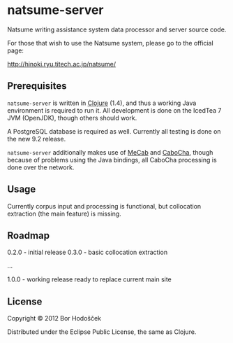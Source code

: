 # natsume-server

Natsume writing assistance system data processor and server source code.

For those that wish to use the Natsume system, please go to the official page:

<http://hinoki.ryu.titech.ac.jp/natsume/>

## Prerequisites

`natsume-server` is written in [Clojure](http://clojure.org/) (1.4), and thus a working Java environment is required to run it.
All development is done on the IcedTea 7 JVM (OpenJDK), though others should work.

A PostgreSQL database is required as well.
Currently all testing is done on the new 9.2 release.

`natsume-server` additionally makes use of [MeCab](http://code.google.com/p/mecab/) and [CaboCha](https://code.google.com/p/cabocha/), though because of problems using the Java bindings, all CaboCha processing is done over the network.

## Usage

Currently corpus input and processing is functional, but collocation extraction (the main feature) is missing.

## Roadmap

0.2.0 - initial release
0.3.0 - basic collocation extraction

...

1.0.0 - working release ready to replace current main site

## License

Copyright © 2012 Bor Hodošček

Distributed under the Eclipse Public License, the same as Clojure.
